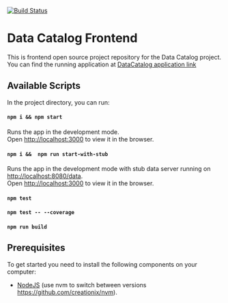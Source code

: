 [![Build Status](https://travis-ci.com/navikt/data-catalog-frontend.svg?branch=master)](https://travis-ci.com/navikt/data-catalog-frontend)

# Data Catalog Frontend
This is frontend open source project repository for the Data Catalog project. You can find the running application at [DataCatalog application link](https://35.201.118.102/)



## Available Scripts

In the project directory, you can run:

#### `npm i && npm start`

Runs the app in the development mode.<br>
Open [http://localhost:3000](http://localhost:3000) to view it in the browser.


#### `npm i &&  npm run start-with-stub`
Runs the app in the development mode with stub data server running on [http://localhost:8080/data](http://localhost:8080/data).<br>
Open [http://localhost:3000](http://localhost:3000) to view it in the browser.

#### `npm test`

#### `npm test -- --coverage`

#### `npm run build`

## Prerequisites

To get started you need to install the following components on your computer:

* [NodeJS](https://nodejs.org) (use nvm to switch between versions https://github.com/creationix/nvm).



